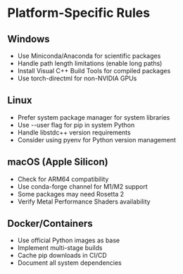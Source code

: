 # Platform-Specific Rules

## Windows
- Use Miniconda/Anaconda for scientific packages
- Handle path length limitations (enable long paths)
- Install Visual C++ Build Tools for compiled packages
- Use torch-directml for non-NVIDIA GPUs

## Linux
- Prefer system package manager for system libraries
- Use --user flag for pip in system Python
- Handle libstdc++ version requirements
- Consider using pyenv for Python version management

## macOS (Apple Silicon)
- Check for ARM64 compatibility
- Use conda-forge channel for M1/M2 support
- Some packages may need Rosetta 2
- Verify Metal Performance Shaders availability

## Docker/Containers
- Use official Python images as base
- Implement multi-stage builds
- Cache pip downloads in CI/CD
- Document all system dependencies